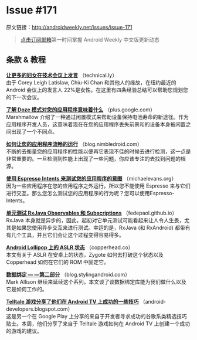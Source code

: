 
# Issue #171

>
原文链接：<http://androidweekly.net/issues/issue-171>

> [点击订阅邮箱](http://tinyletter.com/androidweeklycn)第一时间掌握 Android Weekly 中文版更新动态

## 条款 & 教程

**[让更多的妇女在技术会议上发言](http://technical.ly/philly/2015/09/15/corey-leigh-latislaw-droidcon-keynote/)**
（technical.ly）  
由于 Corey Leigh Latislaw, Chiu-Ki Chan 和其他人的缘故，在纽约最近的 Android 会议上的发言人 22%是女性。在这里有四条经验总结可以帮助您规划您的下一次会议。

**[了解 Doze 模式对您的应用程序意味着什么](https://plus.google.com/+AndroidDevelopers/posts/94jCkmG4jff)**
（plus.google.com）  
Marshmallow 介绍了一种通过闲置模式来帮助设备保持电池寿命的新途径。作为应用程序开发人员，这意味着现在在您的应用程序丢失前景和的设备本身被闲置之间出现了一个不同点。

**[如何让您的应用程序流畅的运行](http://blog.nimbledroid.com/2015/09/17/how-to-make-your-application-fluid.html)**
（blog.nimbledroid.com）  
不断的去衡量您的应用程序的性能以便再它表现不佳的时候去进行检测，这一点是非常重要的。一旦检测到性能上出现了一些问题，你应该专注的去找到问题的根源。

**[使用 Espresso Intents 来测试您的应用程序的意图](http://michaelevans.org/blog/2015/09/15/testing-intents-with-espresso-intents/)**
（michaelevans.org）  
因为一些应用程序在您的应用程序之外运行，所以您不能使用 Espresso 来与它们进行交互。那么您怎么测试您的应用程序的行为呢？您可以使用Espresso-Intents。

**[单元测试 RxJava Observables 和 Subscriptions](http://fedepaol.github.io/blog/2015/09/13/testing-rxjava-observables-subscriptions/)**
（fedepaol.github.io）  
RxJava 本身就是异步的，因此，起初对它单元测试可能看起来让人令人生畏，尤其是如果您使用异步交互来进行测试。幸运的是，RxJava (和 RxAndroid) 都带有有几个工具，并且它们会让这个过程变得容易得多。

**[Android Lollipop 上的 ASLR 状态](https://copperhead.co/2015/05/11/aslr-android-zygote)**
（copperhead.co）  
本文有关于 ASLR 在安卓上的状态，Zygote 如何去打破这个状态以及 Copperhead 如何在它们的 ROM 中固定它。

**[数据绑定 — —第二部分](https://blog.stylingandroid.com/data-binding-part-2/)**
（blog.stylingandroid.com）  
Mark Allison 继续来延续这个系列，本文谈了谈数据绑定库能为我们做什么以及它是如何工作的。

**[Telltale 游戏分享了他们在 Android TV 上成功的一些技巧](http://android-developers.blogspot.com/2015/09/telltale-games-share-their-tips-for.html)**
（android-developers.blogspot.com）  
这是另一个在 Google Play 上分享的来自于开发者寻求成功的谷歌系类精选技巧贴士。本周，他们分享了来自于 Telltale 游戏如何在 Android TV 上创建一个成功的游戏的建议。







